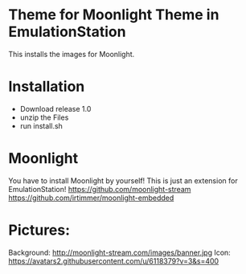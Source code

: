 # Theme for Moonlight Theme in EmulationStation
This installs the images for Moonlight.

# Installation
- Download release 1.0
- unzip the Files
- run install.sh

# Moonlight
You have to install Moonlight by yourself!
This is just an extension for EmulationStation!
https://github.com/moonlight-stream
https://github.com/irtimmer/moonlight-embedded



# Pictures:
Background: http://moonlight-stream.com/images/banner.jpg
Icon: https://avatars2.githubusercontent.com/u/6118379?v=3&s=400

